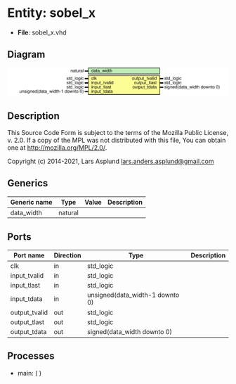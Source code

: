 # Entity: sobel_x

- **File**: sobel_x.vhd
## Diagram

![Diagram](sobel_x.svg "Diagram")
## Description

 This Source Code Form is subject to the terms of the Mozilla Public
 License, v. 2.0. If a copy of the MPL was not distributed with this file,
 You can obtain one at http://mozilla.org/MPL/2.0/.

 Copyright (c) 2014-2021, Lars Asplund lars.anders.asplund@gmail.com
## Generics

| Generic name | Type    | Value | Description |
| ------------ | ------- | ----- | ----------- |
| data_width   | natural |       |             |
## Ports

| Port name     | Direction | Type                            | Description |
| ------------- | --------- | ------------------------------- | ----------- |
| clk           | in        | std_logic                       |             |
| input_tvalid  | in        | std_logic                       |             |
| input_tlast   | in        | std_logic                       |             |
| input_tdata   | in        | unsigned(data_width-1 downto 0) |             |
| output_tvalid | out       | std_logic                       |             |
| output_tlast  | out       | std_logic                       |             |
| output_tdata  | out       | signed(data_width downto 0)     |             |
## Processes
- main: (  )
